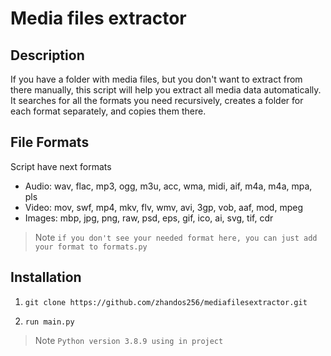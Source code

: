 # Media files extractor

## Description
If you have a folder with media files, but you don't want to extract from
    there manually, this script will help you extract all media data
    automatically. It searches for all the formats you need recursively,
    creates a folder for each format separately, and copies them there.

## File Formats

Script have next formats

* Audio: wav, flac, mp3, ogg, m3u, acc, wma, midi, aif, m4a, m4a, mpa, pls
* Video: mov, swf, mp4, mkv, flv, wmv, avi, 3gp, vob, aaf, mod, mpeg
* Images: mbp, jpg, png, raw, psd, eps, gif, ico, ai, svg, tif, cdr

> Note `if you don't see your needed format here, you can just add your format to formats.py`


## Installation
1) ```
   git clone https://github.com/zhandos256/mediafilesextractor.git
   ```
2) ```
   run main.py
   ```
> Note `Python version 3.8.9 using in project`
